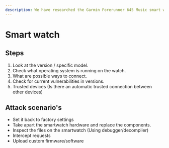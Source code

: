 ```yaml
---
description: We have researched the Garmin Forerunner 645 Music smart watch.
---
```


# Smart watch

## Steps

1. Look at the version / specific model.
2. Check what operating system is running on the watch.
3. What are possible ways to connect.
4. Check for current vulnerabilities in versions.
5. Trusted devices \(Is there an automatic trusted connection between other devices\)

## Attack scenario's 

* Set it back to factory settings
* Take apart the smartwatch hardware and replace the components.
* Inspect the files on the smartwatch \(Using debugger/decompiler\)
* Intercept requests
* Upload custom firmware/software





